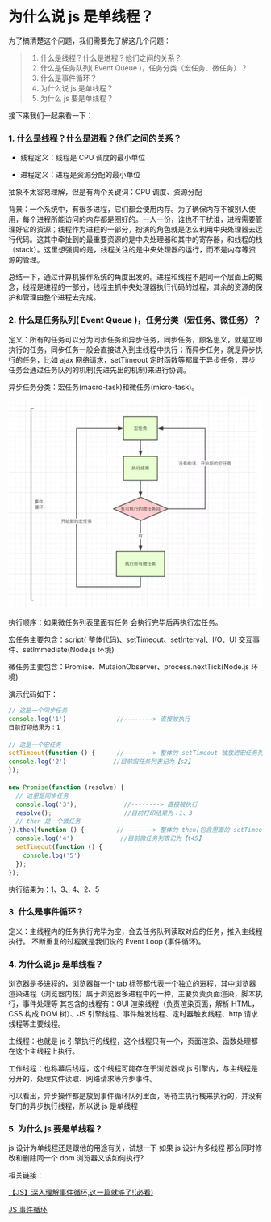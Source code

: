 # 为什么说 js 是单线程？

为了搞清楚这个问题，我们需要先了解这几个问题：

> 1. 什么是线程？什么是进程？他们之间的关系？
> 2. 什么是任务队列( Event Queue )，任务分类（宏任务、微任务）？
> 3. 什么是事件循环？
> 4. 为什么说 js 是单线程？
> 5. 为什么 js 要是单线程？

接下来我们一起来看一下：

### 1. 什么是线程？什么是进程？他们之间的关系？

- 线程定义：线程是 CPU 调度的最小单位

- 进程定义：进程是资源分配的最小单位

抽象不太容易理解，但是有两个关键词：CPU 调度、资源分配

背景：一个系统中，有很多进程，它们都会使用内存。为了确保内存不被别人使用，每个进程所能访问的内存都是圈好的。一人一份，谁也不干扰谁，进程需要管理好它的资源；线程作为进程的一部分，扮演的角色就是怎么利用中央处理器去运行代码。这其中牵扯到的最重要资源的是中央处理器和其中的寄存器，和线程的栈（stack）。这里想强调的是，线程关注的是中央处理器的运行，而不是内存等资源的管理。

总结一下，通过计算机操作系统的角度出发的。进程和线程不是同一个层面上的概念，线程是进程的一部分，线程主抓中央处理器执行代码的过程，其余的资源的保护和管理由整个进程去完成。

### 2. 什么是任务队列( Event Queue )，任务分类（宏任务、微任务）？

定义：所有的任务可以分为同步任务和异步任务，同步任务，顾名思义，就是立即执行的任务，同步任务一般会直接进入到主线程中执行；而异步任务，就是异步执行的任务，比如 ajax 网络请求，setTimeout 定时函数等都属于异步任务，异步任务会通过任务队列的机制(先进先出的机制)来进行协调。

异步任务分类：宏任务(macro-task)和微任务(micro-task)。

![任务机制的图片](../../resource/任务机制.png)

执行顺序：如果微任务列表里面有任务 会执行完毕后再执行宏任务。

宏任务主要包含：script( 整体代码)、setTimeout、setInterval、I/O、UI 交互事件、setImmediate(Node.js 环境)

微任务主要包含：Promise、MutaionObserver、process.nextTick(Node.js 环境)

演示代码如下：

```javascript
// 这是一个同步任务
console.log('1')              //--------> 直接被执行
目前打印结果为：1

// 这是一个宏任务
setTimeout(function () {      //--------> 整体的 setTimeout 被放进宏任务列表
console.log('2')             //目前宏任务列表记为【s2】
});

new Promise(function (resolve) {
  // 这里是同步任务
  console.log('3');             //--------> 直接被执行
  resolve();                    //目前打印结果为：1、3
  // then 是一个微任务
}).then(function () {         //--------> 整体的 then[包含里面的 setTimeout 被放进微任务列表
  console.log('4')             //目前微任务列表记为【t45】
  setTimeout(function () {
    console.log('5')
  });
});
```

执行结果为：1、3、4、2、5

### 3. 什么是事件循环？

定义：主线程内的任务执行完毕为空，会去任务队列读取对应的任务，推入主线程执行。 不断重复的过程就是我们说的 Event Loop (事件循环)。

### 4. 为什么说 js 是单线程？

浏览器是多进程的，浏览器每一个 tab 标签都代表一个独立的进程，其中浏览器渲染进程（浏览器内核）属于浏览器多进程中的一种，主要负责页面渲染，脚本执行，事件处理等
其包含的线程有：GUI 渲染线程（负责渲染页面，解析 HTML，CSS 构成 DOM 树）、JS 引擎线程、事件触发线程、定时器触发线程、http 请求线程等主要线程。

主线程：也就是 js 引擎执行的线程，这个线程只有一个，页面渲染、函数处理都在这个主线程上执行。

工作线程：也称幕后线程，这个线程可能存在于浏览器或 js 引擎内，与主线程是分开的，处理文件读取、网络请求等异步事件。

可以看出，异步操作都是放到事件循环队列里面，等待主执行栈来执行的，并没有专门的异步执行线程，所以说 js 是单线程

### 5. 为什么 js 要是单线程？

js 设计为单线程还是跟他的用途有关，试想一下 如果 js 设计为多线程 那么同时修改和删除同一个 dom 浏览器又该如何执行?

相关链接：

[【JS】深入理解事件循环,这一篇就够了!(必看)](https://zhuanlan.zhihu.com/p/87684858)

[JS 事件循环](https://www.jianshu.com/p/184988903562)
